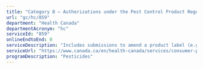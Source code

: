 ```yaml
---
title: "Category B – Authorizations under the Pest Control Product Regulations"
url: "gc/hc/859"
department: "Health Canada"
departmentAcronym: "hc"
serviceId: "859"
onlineEndtoEnd: 0
serviceDescription: "Includes submissions to amend a product label (e.g., changes in application rates, timing of applications, new pests, changes to precautionary statements), or to change the product chemistry. (PMRA)"
serviceUrl: "https://www.canada.ca/en/health-canada/services/consumer-product-safety/pesticides-pest-management/registrants-applicants.html"
programDescription: "Pesticides"
---
```

